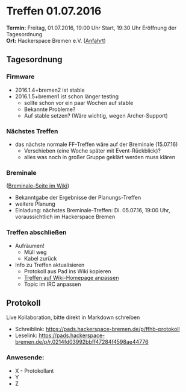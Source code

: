 # Treffen 01.07.2016

**Termin:** Freitag, 01.07.2016, 19:00 Uhr Start, 19:30 Uhr Eröffnung der Tagesordnung  
**Ort:** Hackerspace Bremen e.V. ([Anfahrt](https://www.hackerspace-bremen.de/anfahrt/))
 
## Tagesordnung

### Firmware
* 2016.1.4+bremen2 ist stable
* 2016.1.5+bremen1 ist schon länger testing
  * sollte schon vor ein paar Wochen auf stable
  * Bekannte Probleme?
  * Auf stable setzen? (Wäre wichtig, wegen Archer-Support)

### Nächstes Treffen
* das nächste normale FF-Treffen wäre auf der Breminale (15.07.16)
  * Verschieben (eine Woche später mit Event-Rückblick)?
  * alles was noch in großer Gruppe geklärt werden muss klären

### Breminale
([Breminale-Seite im Wiki](http://wiki.bremen.freifunk.net/Events/Breminale/2016/Alles))
* Bekanntgabe der Ergebnisse der Planungs-Treffen
* weitere Planung
* Einladung: nächstes Breminale-Treffen: Di. 05.07.16, 19:00 Uhr, voraussichtlich im Hackerspace Bremen

### Treffen abschließen
* Aufräumen!
  * Müll weg
  * Kabel zurück
* Info zu Treffen aktualisieren
  * Protokoll aus Pad ins Wiki kopieren
  * [Treffen auf Wiki-Homepage anpassen](Home)
  * Topic im IRC anpassen


## Protokoll
Live Kollaboration, bitte direkt in Markdown schreiben
* Schreiblink: https://pads.hackerspace-bremen.de/p/ffhb-protokoll
* Leselink: https://pads.hackerspace-bremen.de/p/r.0214fd03992bbff47284f4598ae44776

### Anwesende:
* X - Protokollant
* Y
* Z